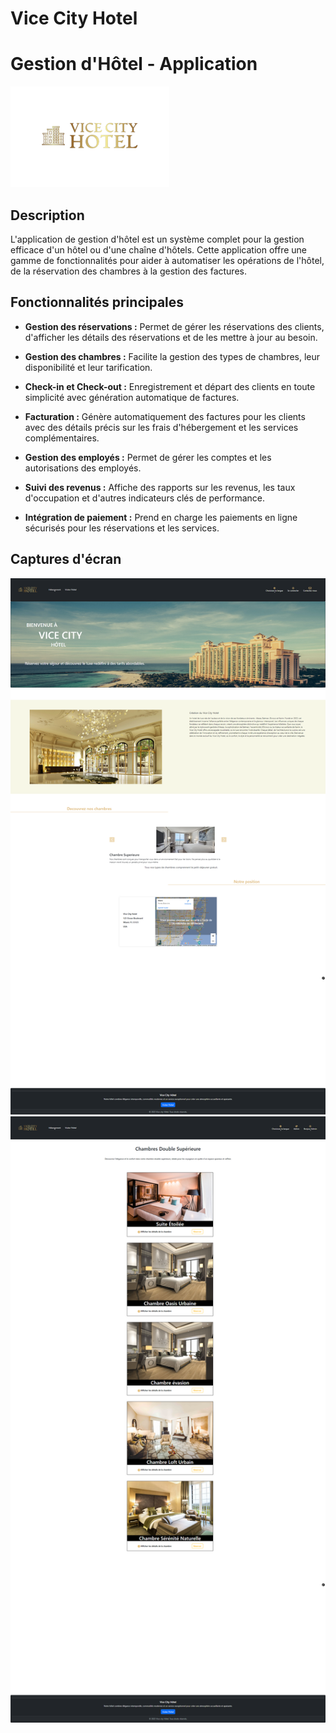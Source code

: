 # Vice City Hotel

# Gestion d'Hôtel - Application

![Hotel Management](public/img/VCH-removebg-preview_1.png)

## Description

L'application de gestion d'hôtel est un système complet pour la gestion efficace d'un hôtel ou d'une chaîne d'hôtels. Cette application offre une gamme de fonctionnalités pour aider à automatiser les opérations de l'hôtel, de la réservation des chambres à la gestion des factures.

## Fonctionnalités principales

- **Gestion des réservations :** Permet de gérer les réservations des clients, d'afficher les détails des réservations et de les mettre à jour au besoin.

- **Gestion des chambres :** Facilite la gestion des types de chambres, leur disponibilité et leur tarification.

- **Check-in et Check-out :** Enregistrement et départ des clients en toute simplicité avec génération automatique de factures.

- **Facturation :** Génère automatiquement des factures pour les clients avec des détails précis sur les frais d'hébergement et les services complémentaires.

- **Gestion des employés :** Permet de gérer les comptes et les autorisations des employés.

- **Suivi des revenus :** Affiche des rapports sur les revenus, les taux d'occupation et d'autres indicateurs clés de performance.

- **Intégration de paiement :** Prend en charge les paiements en ligne sécurisés pour les réservations et les services.

## Captures d'écran

![Screenshot 1](public/img/screendusite.png)
![Screenshot 2](public/img/screencapture.png)


